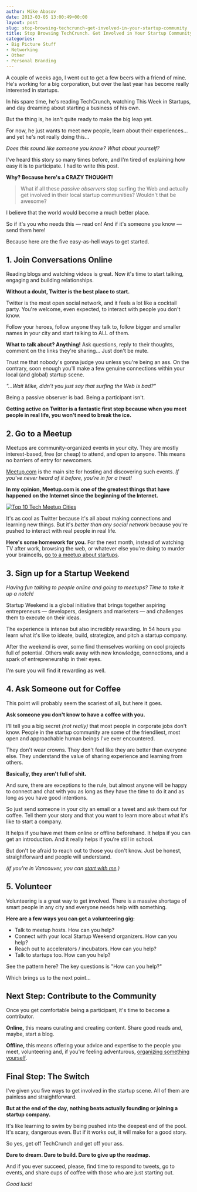 ```yaml
---
author: Mike Abasov
date: 2013-03-05 13:00:49+00:00
layout: post
slug: stop-browsing-techcrunch-get-involved-in-your-startup-community
title: Stop Browsing TechCrunch. Get Involved in Your Startup Community.
categories:
- Big Picture Stuff
- Networking
- Other
- Personal Branding
---
```



A couple of weeks ago, I went out to get a few beers with a friend of mine. He's working for a big corporation, but over the last year has become really interested in startups.

In his spare time, he's reading TechCrunch, watching This Week in Startups, and day dreaming about starting a business of his own.

But the thing is, he isn't quite ready to make the big leap yet.

For now, he just wants to meet new people, learn about their experiences… and yet he's not really doing this…

_Does this sound like someone you know? What about yourself?_

I've heard this story so many times before, and I'm tired of explaining how easy it is to participate. I had to write this post.

**Why? Because here's a CRAZY THOUGHT!**


> What if all these _passive observers_ stop surfing the Web and actually get involved in their local startup communities? Wouldn't that be awesome?


I believe that the world would become a much better place.

So if it's you who needs this — read on!
And if it's someone you know — send them here!

Because here are the five easy-as-hell ways to get started.

<!-- more -->


## 1. Join Conversations Online


Reading blogs and watching videos is great. Now it's time to start talking, engaging and building relationships.

**Without a doubt, Twitter is the best place to start.**

Twitter is the most open social network, and it feels a lot like a cocktail party. You're welcome, even expected, to interact with people you don't know.

Follow your heroes, follow anyone they talk to, follow bigger and smaller names in your city and start talking to ALL of them.

**What to talk about? Anything!** Ask questions, reply to their thoughts, comment on the links they're sharing… Just don't be mute.

Trust me that nobody's gonna judge you unless you're being an ass. On the contrary, soon enough you'll make a few genuine connections within your local (and global) startup scene.

_"...Wait Mike, didn't you just say that surfing the Web is bad?"_

Being a passive observer is bad. Being a participant isn't.

**Getting active on Twitter is a fantastic first step because when you meet people in real life, you won't need to break the ice.**


## 2. Go to a Meetup


Meetups are community-organized events in your city. They are mostly interest-based, free (or cheap) to attend, and open to anyone. This means no barriers of entry for newcomers.

[Meetup.com](//meetup.com) is the main site for hosting and discovering such events. _If you've never heard of it before, you're in for a treat!_

**In my opinion, Meetup.com is one of the greatest things that have happened on the Internet since the beginning of the Internet.**

[![Top 10 Tech Meetup Cities](//contently.com/blog/wp-content/uploads/2012/04/Tech-Meetup-Cities6.jpg)](//contently.com/blog/2012/02/16/successful-startup-blogs/)

It's as cool as Twitter because it's all about making connections and learning new things. But it's _better than any social network_ because you're pushed to interact with real people in real life.

**Here's some homework for you.** For the next month, instead of watching TV after work, browsing the web, or whatever else you're doing to murder your braincells, [go to a meetup about startups](//www.meetup.com/find/).




## 3. Sign up for a Startup Weekend


_Having fun talking to people online and going to meetups? Time to take it up a notch!_

Startup Weekend is a global initiative that brings together aspiring entrepreneurs — developers, designers and marketers — and challenges them to execute on their ideas.

The experience is intense but also incredibly rewarding. In 54 hours you learn what it's like to ideate, build, strategize, and pitch a startup company.



After the weekend is over, some find themselves working on cool projects full of potential. Others walk away with new knowledge, connections, and a spark of entrepreneurship in their eyes.

I'm sure you will find it rewarding as well.




## 4. Ask Someone out for Coffee


This point will probably seem the scariest of all, but here it goes.

**Ask someone you don't know to have a coffee with you.**

I'll tell you a big secret _(not really)_ that most people in corporate jobs don't know. People in the startup community are some of the friendliest, most open and approachable human beings I've ever encountered.

They don't wear crowns. They don't feel like they are better than everyone else. They understand the value of sharing experience and learning from others.

**Basically, they aren't full of shit.**

And sure, there are exceptions to the rule, but almost anyone will be happy to connect and chat with you as long as they have the time to do it and as long as you have good intentions.

So just send someone in your city an email or a tweet and ask them out for coffee. Tell them your story and that you want to learn more about what it's like to start a company.

It helps if you have met them online or offline beforehand. It helps if you can get an introduction. And it really helps if you're still in school.

But don't be afraid to reach out to those you don't know. Just be honest, straightforward and people will understand.

_(if you're in Vancouver, you can [start with me](/contact/).)_




## 5. Volunteer


Volunteering is a great way to get involved. There is a massive shortage of smart people in any city and everyone needs help with something.

**Here are a few ways you can get a volunteering gig:**

  * Talk to meetup hosts. How can you help?
  * Connect with your local Startup Weekend organizers. How can you help?
  * Reach out to accelerators / incubators. How can you help?
  * Talk to startups too. How can you help?


See the pattern here? The key questions is "How can you help?"

Which brings us to the next point...




## Next Step: Contribute to the Community


Once you get comfortable being a participant, it's time to become a contributor.

**Online,** this means curating and creating content. Share good reads and, maybe, start a blog.

**Offline,** this means offering your advice and expertise to the people you meet, volunteering and, if you're feeling adventurous, [organizing something yourself](//www.amazon.ca/Startup-Communities-Building-Entrepreneurial-Ecosystem/dp/1118441540).




## Final Step: The Switch


I've given you five ways to get involved in the startup scene. All of them are painless and straightforward.

**But at the end of the day, nothing beats actually founding or joining a startup company.**

It's like learning to swim by being pushed into the deepest end of the pool. It's scary, dangerous even. But if it works out, it will make for a good story.

So yes, get off TechCrunch and get off your ass.

**Dare to dream. Dare to build. Dare to give up the roadmap.**

And if you ever succeed, please, find time to respond to tweets, go to events, and share cups of coffee with those who are just starting out.

_Good luck!_
